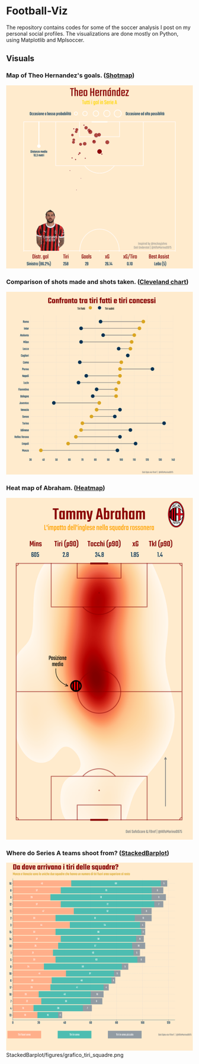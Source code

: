 # Football-Viz

The repository contains codes for some of the soccer analysis I post on my personal social profiles. The visualizations are done mostly on Python, using Matplotlib and Mplsoccer.

## Visuals
### Map of Theo Hernandez's goals. ([Shotmap](Shotmap))
![Descrizione immagine](Shotmap/figures/theo_shot_plot.png)


### Comparison of shots made and shots taken. ([Cleveland chart](ClevelandChart))
![Descrizione immagine](ClevelandChart/figures/cleveland_squadre.png)


### Heat map of Abraham. ([Heatmap](Heatmap))
![Descrizione immagine](Heatmap/figures/abraham_heatmap.png)


### Where do Series A teams shoot from? ([StackedBarplot](StackedBarplot))
![Descrizione immagine](StackedBarplot/figures/grafico_tiri_squadre.png)
StackedBarplot/figures/grafico_tiri_squadre.png


